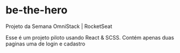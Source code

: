 # be-the-hero
Projeto da Semana OmniStack | RocketSeat

Esse é um projeto piloto usando React & SCSS.
Contém apenas duas paginas uma de login e cadastro
